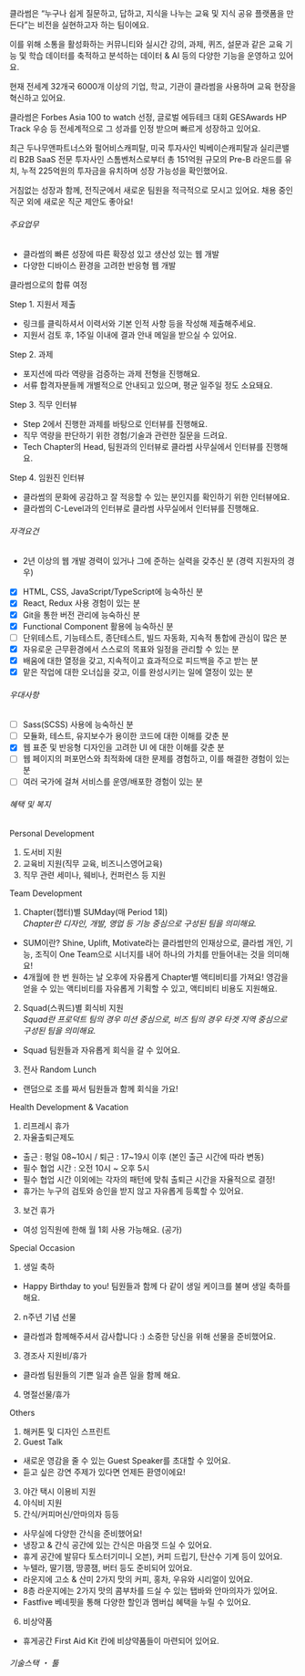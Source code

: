 
  
클라썸은 “누구나 쉽게 질문하고, 답하고, 지식을 나누는 교육 및 지식 공유 플랫폼을 만든다”는 비전을 실현하고자 하는 팀이에요.  
  
이를 위해 소통을 활성화하는 커뮤니티와 실시간 강의, 과제, 퀴즈, 설문과 같은 교육 기능 및 학습 데이터를 축적하고 분석하는 데이터 & AI 등의 다양한 기능을 운영하고 있어요.  
  
현재 전세계 32개국 6000개 이상의 기업, 학교, 기관이 클라썸을 사용하며 교육 현장을 혁신하고 있어요.  
  
클라썸은 Forbes Asia 100 to watch 선정, 글로벌 에듀테크 대회 GESAwards HP Track 우승 등 전세계적으로 그 성과를 인정 받으며 빠르게 성장하고 있어요.  
  
최근 두나무앤파트너스와 펄어비스캐피탈, 미국 투자사인 빅베이슨캐피탈과 실리콘밸리 B2B SaaS 전문 투자사인 스톰벤처스로부터 총 151억원 규모의 Pre-B 라운드를 유치, 누적 225억원의 투자금을 유치하며 성장 가능성을 확인했어요.  
  
거침없는 성장과 함께, 전직군에서 새로운 팀원을 적극적으로 모시고 있어요. 채용 중인 직군 외에 새로운 직군 제안도 좋아요!

###### 주요업무

- 클라썸의 빠른 성장에 따른 확장성 있고 생산성 있는 웹 개발  
- 다양한 디바이스 환경을 고려한 반응형 웹 개발  
  
  
클라썸으로의 합류 여정  
  
Step 1. 지원서 제출  
  
- 링크를 클릭하셔서 이력서와 기본 인적 사항 등을 작성해 제출해주세요.  
- 지원서 검토 후, 1주일 이내에 결과 안내 메일을 받으실 수 있어요.  
  
Step 2. 과제  
  
- 포지션에 따라 역량을 검증하는 과제 전형을 진행해요.  
- 서류 합격자분들께 개별적으로 안내되고 있으며, 평균 일주일 정도 소요돼요.  
  
Step 3. 직무 인터뷰  
  
- Step 2에서 진행한 과제를 바탕으로 인터뷰를 진행해요.  
- 직무 역량을 판단하기 위한 경험/기술과 관련한 질문을 드려요.  
- Tech Chapter의 Head, 팀원과의 인터뷰로 클라썸 사무실에서 인터뷰를 진행해요.  
  
Step 4. 임원진 인터뷰  
  
- 클라썸의 문화에 공감하고 잘 적응할 수 있는 분인지를 확인하기 위한 인터뷰에요.  
- 클라썸의 C-Level과의 인터뷰로 클라썸 사무실에서 인터뷰를 진행해요.

###### 자격요건

- 2년 이상의 웹 개발 경력이 있거나 그에 준하는 실력을 갖추신 분 (경력 지원자의 경우)  
- [x] HTML, CSS, JavaScript/TypeScript에 능숙하신 분  
- [x] React, Redux 사용 경험이 있는 분   
- [x]  Git을 통한 버전 관리에 능숙하신 분  
- [x] Functional Component 활용에 능숙하신 분  
- [ ] 단위테스트, 기능테스트, 종단테스트, 빌드 자동화, 지속적 통합에 관심이 많은 분  
- [x] 자유로운 근무환경에서 스스로의 목표와 일정을 관리할 수 있는 분  
- [x] 배움에 대한 열정을 갖고, 지속적이고 효과적으로 피드백을 주고 받는 분  
- [x] 맡은 작업에 대한 오너십을 갖고, 이를 완성시키는 일에 열정이 있는 분

###### 우대사항

- [ ] Sass(SCSS) 사용에 능숙하신 분  
- [ ] 모듈화, 테스트, 유지보수가 용이한 코드에 대한 이해를 갖춘 분  
- [x] 웹 표준 및 반응형 디자인을 고려한 UI 에 대한 이해를 갖춘 분  
- [ ] 웹 페이지의 퍼포먼스와 최적화에 대한 문제를 경험하고, 이를 해결한 경험이 있는 분  
- [ ] 여러 국가에 걸쳐 서비스를 운영/배포한 경험이 있는 분

###### 혜택 및 복지

Personal Development  
  
1. 도서비 지원  
2. 교육비 지원(직무 교육, 비즈니스영어교육)  
3. 직무 관련 세미나, 웨비나, 컨퍼런스 등 지원  
  
Team Development  
  
1. Chapter(챕터)별 SUMday(매 Period 1회)  
*Chapter란 디자인, 개발, 영업 등 기능 중심으로 구성된 팀을 의미해요.*  
- SUM이란? Shine, Uplift, Motivate라는 클라썸만의 인재상으로, 클라썸 개인, 기능, 조직이 One Team으로 시너지를 내어 하나의 가치를 만들어내는 것을 의미해요!  
- 4개월에 한 번 원하는 날 오후에 자유롭게 Chapter별 액티비티를 가져요! 영감을 얻을 수 있는 액티비티를 자유롭게 기획할 수 있고, 액티비티 비용도 지원해요.  
  
2. Squad(스쿼드)별 회식비 지원  
*Squad란 프로덕트 팀의 경우 미션 중심으로, 비즈 팀의 경우 타겟 지역 중심으로 구성된 팀을 의미해요.*  
- Squad 팀원들과 자유롭게 회식을 갈 수 있어요.  
  
3. 전사 Random Lunch  
- 랜덤으로 조를 짜서 팀원들과 함께 회식을 가요!  
  
  
Health Development & Vacation  
  
1. 리프레시 휴가  
2. 자율출퇴근제도  
- 출근 : 평일 08~10시 / 퇴근 : 17~19시 이후 (본인 출근 시간에 따라 변동)  
- 필수 협업 시간 : 오전 10시 ~ 오후 5시  
- 필수 협업 시간 이외에는 각자의 패턴에 맞춰 출퇴근 시간을 자율적으로 결정!  
- 휴가는 누구의 검토와 승인을 받지 않고 자유롭게 등록할 수 있어요.  
3. 보건 휴가  
- 여성 임직원에 한해 월 1회 사용 가능해요. (공가)  
  
Special Occasion  
  
1. 생일 축하  
- Happy Birthday to you! 팀원들과 함께 다 같이 생일 케이크를 불며 생일 축하를 해요.  
2. n주년 기념 선물  
- 클라썸과 함께해주셔서 감사합니다 :) 소중한 당신을 위해 선물을 준비했어요.  
3. 경조사 지원비/휴가  
- 클라썸 팀원들의 기쁜 일과 슬픈 일을 함께 해요.  
4. 명절선물/휴가  
  
  
Others  
  
1. 해커톤 및 디자인 스프린트  
2. Guest Talk  
- 새로운 영감을 줄 수 있는 Guest Speaker를 초대할 수 있어요.  
- 듣고 싶은 강연 주제가 있다면 언제든 환영이에요!  
3. 야간 택시 이용비 지원  
4. 야식비 지원  
5. 간식/커피머신/안마의자 등등  
- 사무실에 다양한 간식을 준비했어요!  
- 냉장고 & 간식 공간에 있는 간식은 마음껏 드실 수 있어요.  
- 휴게 공간에 발뮤다 토스터기미니 오븐), 커피 드립기, 탄산수 기계 등이 있어요.  
- 누텔라, 딸기잼, 땅콩잼, 버터 등도 준비되어 있어요.  
- 라운지에 고소 & 산미 2가지 맛의 커피, 홍차, 우유와 시리얼이 있어요.  
- 8층 라운지에는 2가지 맛의 콤부차를 드실 수 있는 탭바와 안마의자가 있어요.  
- Fastfive 베네핏을 통해 다양한 할인과 멤버십 혜택을 누릴 수 있어요.  
6. 비상약품  
- 휴게공간 First Aid Kit 칸에 비상약품들이 마련되어 있어요.

###### 기술스택 ・ 툴